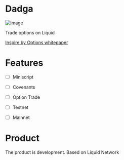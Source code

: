# Dadga

![image](https://user-images.githubusercontent.com/83122757/212081105-d073521e-d920-4d77-af6a-04989062c7e7.png)


Trade options on Liquid

[Inspire by Options whitepaper](https://blockstream.com/assets/downloads/pdf/options-whitepaper.pdf)

# Features

- [ ] Miniscript

- [ ] Covenants

- [ ] Option Trade 

- [ ] Testnet

- [ ] Mainnet

# Product

The product is development. Based on Liquid Network
